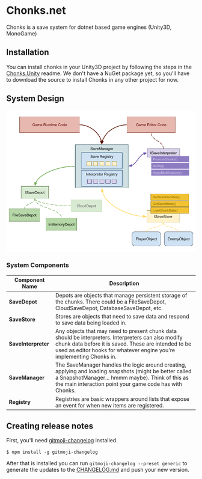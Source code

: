 # Chonks.net
Chonks is a save system for dotnet based game engines (Unity3D, MonoGame)

## Installation

You can install chonks in your Unity3D project by following the steps in the [Chonks.Unity](./packages/Chonks.Unity#Readme) readme. We don't have a NuGet package yet, so you'll have to download the source to install Chonks in any other project for now.

## System Design

![design diagram](./docs/design-diagram.png)


### System Components

| Component Name      | Description                                                                                                          |
|---------------------|----------------------------------------------------------------------------------------------------------------------|
| **SaveDepot**       | Depots are objects that manage persistent storage of the chunks. There could be a FileSaveDepot, CloudSaveDepot, DatabaseSaveDepot, etc. |
| **SaveStore**       | Stores are objects that need to save data and respond to save data being loaded in. |
| **SaveInterpreter** | Any objects that may need to present chunk data should be interpreters. Interpreters can also modify chunk data before it is saved. These are intended to be used as editor hooks for whatever engine you're implementing Chonks in. |
| **SaveManager**     | The SaveManager handles the logic around creating, applying and loading snapshots (might be better called a SnapshotManager... hmmm maybe). Think of this as the main interaction point your game code has with Chonks. |
| **Registry**        | Registries are basic wrappers around lists that expose an event for when new items are registered. |


## Creating release notes

First, you'll need [gitmoji-changelog](https://github.com/frinyvonnick/gitmoji-changelog) installed.

```
$ npm install -g gitmoji-changelog
```

After that is installed you can run `gitmoji-changelog --preset generic` to generate the updates to the [CHANGELOG.md](./CHANGELOG.md) and push your new version.